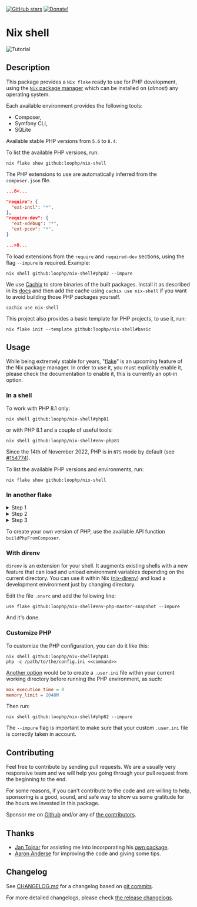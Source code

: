 [![GitHub stars][github stars]][1]
[![Donate!][donate github]][5]

# Nix shell

![Tutorial](./docs/readme.gif "Tutorial")

## Description

This package provides a `Nix flake` ready to use
for PHP development, using the [`Nix` package manager][50]
which can be installed on (_almost_) any operating system.

Each available environment provides the following tools:

- Composer,
- Symfony CLI,
- SQLite

Available stable PHP versions from `5.6` to `8.4`.

To list the available PHP versions, run:

```shell
nix flake show github:loophp/nix-shell
```

The PHP extensions to use are automatically inferred from the `composer.json`
file.

```json
...8<...

"require": {
  "ext-intl": "*",
},
"require-dev": {
  "ext-xdebug": "*",
  "ext-pcov": "*",
}

...>8...
```

To load extensions from the `require` and `required-dev` sections, using the flag
`--impure` is required. Example:

```shell
nix shell github:loophp/nix-shell#php82 --impure
```

We use [Cachix](https://app.cachix.org/cache/nix-shell) to store binaries of the
built packages. Install it as described in its [docs](https://docs.cachix.org/)
and then add the cache using `cachix use nix-shell` if you want to avoid
building those PHP packages yourself.

```shell
cachix use nix-shell
```

This project also provides a basic template for PHP projects, to use it, run:

```shell
nix flake init --template github:loophp/nix-shell#basic
```

## Usage

While being extremely stable for years, "[flake][nix flake]" is an upcoming
feature of the Nix package manager. In order to use it, you must explicitly
enable it, please check the documentation to enable it, this is currently an
opt-in option.

### In a shell

To work with PHP 8.1 only:

```shell
nix shell github:loophp/nix-shell#php81
```

or with PHP 8.1 and a couple of useful tools:

```shell
nix shell github:loophp/nix-shell#env-php81
```

Since the 14th of November 2022, PHP is in `NTS` mode by default (see
[#154774](https://github.com/NixOS/nixpkgs/issues/154774)).

To list the available PHP versions and environments, run:

```shell
nix flake show github:loophp/nix-shell
```

### In another flake

<details>

<summary>Step 1</summary>

Import the input:

```nix
  inputs = {
    nixpkgs.url = "github:NixOS/nixpkgs/nixpkgs-unstable";
    flake-utils.url = "github:numtide/flake-utils";
    phps.url = "github:loophp/nix-shell";
  };
```

</details>

<details>

<summary>Step 2</summary>

Import the overlay:

```nix
pkgs = import inputs.nixpkgs {
    inherit system;
    overlays = [
        inputs.phps.overlays.default
    ];
};
```

</details>

<details>

<summary>Step 3</summary>

Use the packages:

```nix
    # PHP 8.1 environment
    pkgs.env-php81
```

</details>

To create your own version of PHP, use the available API function `buildPhpFromComposer`.

### With direnv

`direnv` is an extension for your shell. It augments existing shells with a new
feature that can load and unload environment variables depending on the current
directory. You can use it within Nix ([nix-direnv][nix direnv]) and load a
development environment just by changing directory.

Edit the file `.envrc` and add the following line:

```
use flake github:loophp/nix-shell#env-php-master-snapshot --impure
```

And it's done.

### Customize PHP

To customize the PHP configuration, you can do it like this:

```shell
nix shell github:loophp/nix-shell#php81
php -c /path/to/the/config.ini <<command>>
```

[Another option][doc .user.ini] would be to create a `.user.ini` file within
your current working directory before running the PHP environment, as such:

```ini
max_execution_time = 0
memory_limit = 2048M
```

Then run:

```shell
nix shell github:loophp/nix-shell#php82 --impure
```

The `--impure` flag is important to make sure that your custom
`.user.ini` file is correctly taken in account.

## Contributing

Feel free to contribute by sending pull requests. We are a
usually very responsive team and we will help you going
through your pull request from the beginning to the end.

For some reasons, if you can't contribute to the code and are
willing to help, sponsoring is a good, sound, and safe way
to show us some gratitude for the hours we invested in this
package.

Sponsor me on [Github][5] and/or any of [the contributors][6].

## Thanks

- [Jan Tojnar][47] for assisting me into incorporating his [own package][48].
- [Aaron Anderse][52] for improving the code and giving some tips.

## Changelog

See [CHANGELOG.md][43] for a changelog based on [git commits][44].

For more detailed changelogs, please check [the release changelogs][45].

[1]: https://packagist.org/packages/loophp/nix-shell
[latest stable version]: https://img.shields.io/packagist/v/loophp/nix-shell.svg?style=flat-square
[github stars]: https://img.shields.io/github/stars/loophp/nix-shell.svg?style=flat-square
[total downloads]: https://img.shields.io/packagist/dt/loophp/nix-shell.svg?style=flat-square
[github workflow status]: https://img.shields.io/github/workflow/status/loophp/nix-shell/Unit%20tests?style=flat-square
[code quality]: https://img.shields.io/scrutinizer/quality/g/loophp/nix-shell/master.svg?style=flat-square
[3]: https://scrutinizer-ci.com/g/loophp/nix-shell/?branch=master
[type coverage]: https://img.shields.io/badge/dynamic/json?style=flat-square&color=color&label=Type%20coverage&query=message&url=https%3A%2F%2Fshepherd.dev%2Fgithub%2Floophp%2Fcollection%2Fcoverage
[4]: https://shepherd.dev/github/loophp/nix-shell
[code coverage]: https://img.shields.io/scrutinizer/coverage/g/loophp/nix-shell/master.svg?style=flat-square
[license]: https://img.shields.io/packagist/l/loophp/nix-shell.svg?style=flat-square
[donate github]: https://img.shields.io/badge/Sponsor-Github-brightgreen.svg?style=flat-square
[34]: https://github.com/loophp/nix-shell/issues
[2]: https://github.com/loophp/nix-shell/actions
[35]: http://www.phpspec.net/
[36]: https://github.com/phpro/grumphp
[37]: https://github.com/infection/infection
[38]: https://github.com/phpstan/phpstan
[39]: https://github.com/vimeo/psalm
[5]: https://github.com/sponsors/drupol
[6]: https://github.com/loophp/nix-shell/graphs/contributors
[43]: https://github.com/loophp/nix-shell/blob/master/CHANGELOG.md
[44]: https://github.com/loophp/nix-shell/commits/master
[45]: https://github.com/loophp/nix-shell/releases
[46]: https://nixos.org/guides/nix-pills/developing-with-nix-shell.html
[47]: https://github.com/jtojnar
[48]: https://github.com/fossar/nix-phps
[50]: https://nixos.org/download.html
[52]: https://github.com/aanderse
[doc .user.ini]: https://www.php.net/manual/en/configuration.file.per-user.php
[nix flake]: https://nixos.wiki/wiki/Flakes
[nix direnv]: https://github.com/nix-community/nix-direnv
